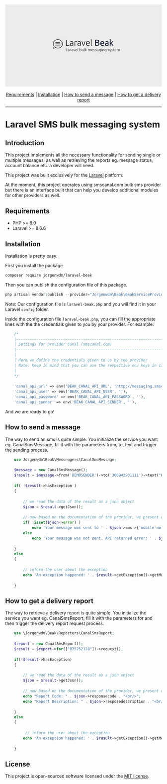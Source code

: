 <div align="center">
	<p><img src="art/github-banner.jpg" alt="SmsCanal logo"></p>   
    <a href="#requirements">Requirements</a> |    
    <a href="#installation">Installation</a> |    
    <a href="#how-to-send-a-message">How to send a message</a> |    
    <a href="#how-to-get-a-delivery-report">How to get a delivery report</a>
</div>

------

# Laravel SMS bulk messaging system

## Introduction

This project implements all the necessary functionality for sending single or multiple messages, as well as retrieving the reports eg. message status, account balance etc. a developer will need. 

This project was built exclusively for the [Laravel](https://laravel.com) platform.

At the moment, this project operates using smscanal.com bulk sms provider but there is an interface built that can help you develop additional modules for other providers as well.

## Requirements

- PHP >= 8.0
- Laravel >= 8.6.6

## Installation

Installation is pretty easy. 

First you install the package

```bash
composer require jorgenwdm/laravel-beak
```

Then you can publish the configuration file of this package. 

```php
php artisan vendor:publish --provider="Jorgenwdm\Beak\BeakServiceProvider"
```
Note: Our configuration file is `laravel-beak.php` and you will find it in your Laravel `config` folder.

Inside the configuration file `laravel-beak.php`, you can fill the appropriate lines with the the credentials given to you by your provider. For example:

```php
    /*
    |--------------------------------------------------------------------------
    | Settings for provider Canal (smscanal.com)
    |--------------------------------------------------------------------------
    | 
    | Here we define the credentials given to us by the provider
    | Note: Keep in mind that you can use the respective env keys in capitals in your .env file
    |
    */
    
    'canal_api_url' => env('BEAK_CANAL_API_URL', 'http://messaging.smscanal.com/sms'),
    'canal_api_user' => env('BEAK_CANAL_API_USER', ''),
    'canal_api_password' => env('BEAK_CANAL_API_PASSWORD', ''),
    'canal_api_sender' => env('BEAK_CANAL_API_SENDER', ''),    
```

And we are ready to go!

## How to send a message

The way to send an sms is quite simple. You initialize the service you want eg. CanalSmsMessage, fill it with the parameters
from, to, text and trigger the sending process.

```php    
    use Jorgenwdm\Beak\Messengers\CanalSmsMessage;

    $message = new CanalSmsMessage();
    $result = $message->from('DEMOSENDER')->to('306942931111')->text("HELLO WORLD")->send();
        
    if( !$result->hasException ) 
    {
        
        // we read the data of the result as a json object
        $json = $result->getJson();   
        
        // now based on the documentation of the provider, we present our results
        if( !isset($json->error) )
            echo 'Your message was sent to ' . $json->sms->{'mobile-no'};
        else             
            echo 'Your message was not sent. API returned error: ' . $json->error->{'error-description'};                   
    
    }    
    else
    {
        
        // inform the user about the exception
        echo 'An exception happened: ' . $result->getException()->getMessage();        

    }        
```

## How to get a delivery report

The way to retrieve a delivery report is quite simple.
You initialize the service you want eg. CanalSmsReport, fill it with the parameters
for and then trigger the delivery report request process.

```php    
    use \Jorgenwdm\Beak\Reporters\CanalSmsReport;

    $report = new CanalSmsReport();
    $result = $report->for(["825252128"])->request();
   
    if(!$result->hasException) 
    {  
    
        // we read the data of the result as a json object
        $json = $result->getJson();   

        // now based on the documentation of the provider, we present our results
        echo "Report Code: " . $json->responsecode . "<br/>";
        echo "Report Description: " . $json->resposedescription . "<br/>";
            
    }
    else
    {

         // inform the user about the exception
        echo 'An exception happened: ' . $result->getException()->getMessage();        

    } 
```

## License

This project is open-sourced software licensed under the [MIT license](https://opensource.org/licenses/MIT).

